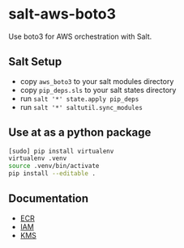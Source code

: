 # salt-aws-boto3

Use boto3 for AWS orchestration with Salt.

## Salt Setup

* copy `aws_boto3` to your salt modules directory
* copy `pip_deps.sls` to your salt states directory
* run `salt '*' state.apply pip_deps`
* run `salt '*' saltutil.sync_modules`

## Use at as a python package

```bash
[sudo] pip install virtualenv
virtualenv .venv
source .venv/bin/activate
pip install --editable .
```

## Documentation

* [ECR](./docs/ecr.md)
* [IAM](./docs/iam.md)
* [KMS](./docs/kms.md)
